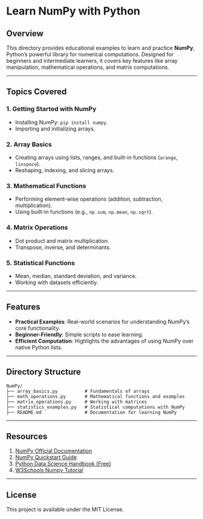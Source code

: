 # Learn NumPy with Python  

## Overview  
This directory provides educational examples to learn and practice **NumPy**, Python’s powerful library for numerical computations. Designed for beginners and intermediate learners, it covers key features like array manipulation, mathematical operations, and matrix computations.

---

## Topics Covered  

### 1. **Getting Started with NumPy**  
- Installing NumPy: `pip install numpy`.  
- Importing and initializing arrays.  

### 2. **Array Basics**  
- Creating arrays using lists, ranges, and built-in functions (`arange`, `linspace`).  
- Reshaping, indexing, and slicing arrays.  

### 3. **Mathematical Functions**  
- Performing element-wise operations (addition, subtraction, multiplication).  
- Using built-in functions (e.g., `np.sum`, `np.mean`, `np.sqrt`).  

### 4. **Matrix Operations**  
- Dot product and matrix multiplication.  
- Transpose, inverse, and determinants.  

### 5. **Statistical Functions**  
- Mean, median, standard deviation, and variance.  
- Working with datasets efficiently.  

---

## Features  
- **Practical Examples**: Real-world scenarios for understanding NumPy’s core functionality.  
- **Beginner-Friendly**: Simple scripts to ease learning.  
- **Efficient Computation**: Highlights the advantages of using NumPy over native Python lists.  

---

## Directory Structure  
```
NumPy/  
├── array_basics.py          # Fundamentals of arrays  
├── math_operations.py       # Mathematical functions and examples  
├── matrix_operations.py     # Working with matrices  
├── statistics_examples.py   # Statistical computations with NumPy  
├── README.md                # Documentation for learning NumPy  
```  

---

## Resources  

1. [NumPy Official Documentation](https://numpy.org/doc/)  
2. [NumPy Quickstart Guide](https://numpy.org/doc/stable/user/quickstart.html)  
3. [Python Data Science Handbook (Free)](https://jakevdp.github.io/PythonDataScienceHandbook/)
4. [W3Schools Numpy Tutorial](https://www.w3schools.com/python/numpy/default.asp)

---

## License  
This project is available under the MIT License.
